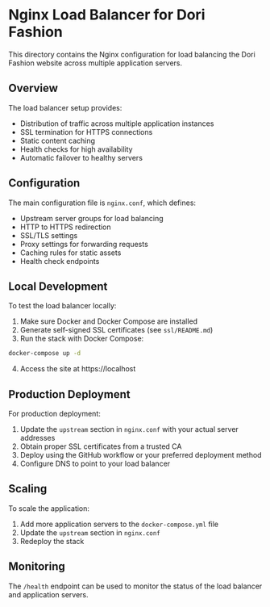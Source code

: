 # Nginx Load Balancer for Dori Fashion

This directory contains the Nginx configuration for load balancing the Dori Fashion website across multiple application servers.

## Overview

The load balancer setup provides:

- Distribution of traffic across multiple application instances
- SSL termination for HTTPS connections
- Static content caching
- Health checks for high availability
- Automatic failover to healthy servers

## Configuration

The main configuration file is `nginx.conf`, which defines:

- Upstream server groups for load balancing
- HTTP to HTTPS redirection
- SSL/TLS settings
- Proxy settings for forwarding requests
- Caching rules for static assets
- Health check endpoints

## Local Development

To test the load balancer locally:

1. Make sure Docker and Docker Compose are installed
2. Generate self-signed SSL certificates (see `ssl/README.md`)
3. Run the stack with Docker Compose:

```bash
docker-compose up -d
```

4. Access the site at https://localhost

## Production Deployment

For production deployment:

1. Update the `upstream` section in `nginx.conf` with your actual server addresses
2. Obtain proper SSL certificates from a trusted CA
3. Deploy using the GitHub workflow or your preferred deployment method
4. Configure DNS to point to your load balancer

## Scaling

To scale the application:

1. Add more application servers to the `docker-compose.yml` file
2. Update the `upstream` section in `nginx.conf`
3. Redeploy the stack

## Monitoring

The `/health` endpoint can be used to monitor the status of the load balancer and application servers.